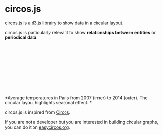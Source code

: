 # circos.js

circos.js is a  [d3.js](http://www.d3js.org) librairy to show data in a circular layout.

circos.js is particularly relevant to show **relationships between entities** or **periodical data**.


<svg id='chart' style='display: block; margin: auto;'></svg>

<script src='_data/months.js'></script>
<script src='_data/temperature_paris_2014.js'></script>
<script src='_data/temperature_paris_2013.js'></script>
<script src='_data/temperature_paris_2012.js'></script>
<script src='_data/temperature_paris_2011.js'></script>
<script src='_data/temperature_paris_2010.js'></script>
<script src='_data/temperature_paris_2009.js'></script>
<script src='_data/temperature_paris_2008.js'></script>
<script src='_data/temperature_paris_2007.js'></script>

<script src='_scripts/paris_temperatures.js'></script>

*Average temperatures in Paris from 2007 (inner) to 2014 (outer).  The circular layout highlights seasonal effect.
*

circos.js is inspired from [Circos](http://www.circos.ca).

If you are not a developer but you are interested in building circular graphs, you can do it on  [easycircos.org](http://easycircos.org).


